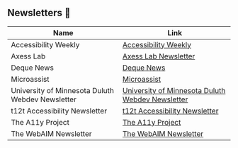 ## Newsletters :email:

| Name                                             | Link                                                                                                                          |
| ------------------------------------------------ | ----------------------------------------------------------------------------------------------------------------------------- |
| Accessibility Weekly                             | [Accessibility Weekly](http://a11yweekly.com/)                                                                                |
| Axess Lab                                        | [Axess Lab Newsletter](https://axesslab.com/newsletter/)                                                                      |
| Deque News                                       | [Deque News](https://www.deque.com/get-accessibility-help/deque-news/)                                                        |
| Microassist                                      | [Microassist](https://www.microassist.com/about/newsletter-subscriptions/)                                                    |
| University of Minnesota Duluth Webdev Newsletter | [University of Minnesota Duluth Webdev Newsletter](https://www.d.umn.edu/itss/training/online/webdesign/webdev_listserv.html) |
| t12t Accessibility Newsletter                    | [t12t Accessibility Newsletter](http://t12t.se/accessibility-newsletter/)                                                     |
| The A11y Project                                 | [The A11y Project](https://www.a11yproject.com/newsletter/)                                                                   |
| The WebAIM Newsletter                            | [The WebAIM Newsletter](https://webaim.org/newsletter/)                                                                       |
